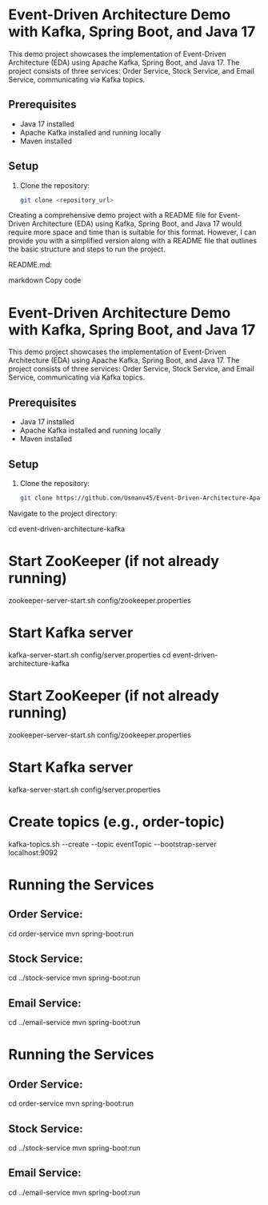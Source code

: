 # Event-Driven Architecture Demo with Kafka, Spring Boot, and Java 17

This demo project showcases the implementation of Event-Driven Architecture (EDA) using Apache Kafka, Spring Boot, and Java 17. The project consists of three services: Order Service, Stock Service, and Email Service, communicating via Kafka topics.

## Prerequisites

- Java 17 installed
- Apache Kafka installed and running locally
- Maven installed

## Setup

1. Clone the repository:
   ```bash
   git clone <repository_url>

Creating a comprehensive demo project with a README file for Event-Driven Architecture (EDA) using Kafka, Spring Boot, and Java 17 would require more space and time than is suitable for this format. However, I can provide you with a simplified version along with a README file that outlines the basic structure and steps to run the project.

README.md:

markdown
Copy code
# Event-Driven Architecture Demo with Kafka, Spring Boot, and Java 17

This demo project showcases the implementation of Event-Driven Architecture (EDA) using Apache Kafka, Spring Boot, and Java 17. The project consists of three services: Order Service, Stock Service, and Email Service, communicating via Kafka topics.

## Prerequisites

- Java 17 installed
- Apache Kafka installed and running locally
- Maven installed

## Setup

1. Clone the repository:
   ```bash
   git clone https://github.com/Usmanv45/Event-Driven-Architecture-ApacheKafka
Navigate to the project directory:

cd event-driven-architecture-kafka

# Start ZooKeeper (if not already running)
zookeeper-server-start.sh config/zookeeper.properties

# Start Kafka server
kafka-server-start.sh config/server.properties
cd event-driven-architecture-kafka

# Start ZooKeeper (if not already running)
zookeeper-server-start.sh config/zookeeper.properties

# Start Kafka server
kafka-server-start.sh config/server.properties

# Create topics (e.g., order-topic)
kafka-topics.sh --create --topic eventTopic --bootstrap-server localhost:9092

# Running the Services

## Order Service:
cd order-service
mvn spring-boot:run

## Stock Service:
cd ../stock-service
mvn spring-boot:run

## Email Service:
cd ../email-service
mvn spring-boot:run


# Running the Services

## Order Service:
cd order-service
mvn spring-boot:run

## Stock Service:
cd ../stock-service
mvn spring-boot:run

## Email Service:
cd ../email-service
mvn spring-boot:run
